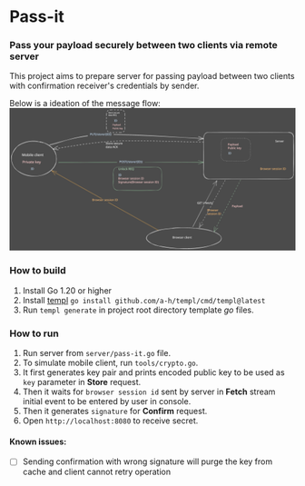 # Pass-it

### Pass your payload securely between two clients via remote server

This project aims to prepare server for passing payload between two clients with confirmation receiver's credentials by sender.

Below is a ideation of the message flow:
<img src="docs/Secret_sharing.excalidraw.svg">

### How to build
1. Install Go 1.20 or higher
2. Install [templ](https://github.com/a-h/templ) `go install github.com/a-h/templ/cmd/templ@latest`
3. Run `templ generate` in project root directory template _go_ files.

### How to run
1. Run server from `server/pass-it.go` file.
2. To simulate mobile client, run `tools/crypto.go`.
  1. It first generates key pair and prints encoded public key to be used as `key` parameter in **Store** request.
  2. Then it waits for `browser session id` sent by server in **Fetch** stream initial event to be entered by user in console.
  3. Then it generates `signature` for **Confirm** request.
3. Open `http://localhost:8080` to receive secret.

#### Known issues:
- [ ] Sending confirmation with wrong signature will purge the key from cache and client cannot retry operation
